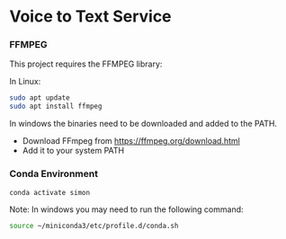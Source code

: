 # Voice to Text Service

### FFMPEG
This project requires the FFMPEG library:

In Linux:
```sh
sudo apt update
sudo apt install ffmpeg
```

In windows the binaries need to be downloaded and added to the PATH.
- Download FFmpeg from https://ffmpeg.org/download.html
- Add it to your system PATH

### Conda Environment
  ```sh
  conda activate simon
  ```
Note: In windows you may need to run the following command:
  ```sh
  source ~/miniconda3/etc/profile.d/conda.sh
  ```

